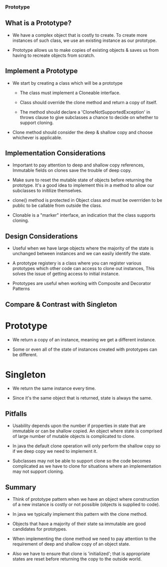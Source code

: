 ### Prototype

## What is a Prototype?

- We have a complex object that is costly to create. To create more instances of such class, we use an existing instance as our prototype.

- Prototype allows us to make copies of existing objects & saves us from having to recreate objects from scratch.

## Implement a Prototype

- We start by creating a class which will be a prototype

     - The class must implement a Cloneable interface.

     - Class should override the clone method and return a copy of itself.

     - The method should declare a 'CloneNotSupportedException' in throws clause to give subclasses a chance to decide on whether to support cloning.

- Clone method should consider the deep & shallow copy and choose whichever is applicable.

## Implementation Considerations

- Important to pay attention to deep and shallow copy references, Immutable fields on clones save the trouble of deep copy.

- Make sure to reset the mutable state of objects before returning the prototype. It's a good idea to implement this in a method to allow our subclasses to initilize themselves.

- clone() method is protected in Object class and must be overrriden to be public to be callable from outside the class.

- Clonable is a "marker" interface, an indication that the class supports cloning.

## Design Considerations

- Useful when we have large objects where the majority of the state is unchanged between instances and we can easily identify the state.

- A prototype registery is a class where you can register various prototypes which other code can access to clone out instances, This solves the issue of getting access to initial instance.

- Prototypes are useful when working with Composite and Decorator Patterns

## Compare & Contrast with Singleton

# Prototype

- We return a copy of an instance, meaning we get a different instance.

- Some or even all of the state of instances created with prototypes can be different.

# Singleton

- We return the same instance every time.

- Since it's the same object that is returned, state is always the same.

## Pitfalls

- Usability depends upon the number if properties in state that are immutable or can be shallow copied. An object where state is comprised of large number of mutable objects is complicated to clone.

- In java the default clone operation will only perform the shallow copy so if we deep copy we need to implement it.

- Subclasses may not be able to support clone so the code becomes complicated as we have to clone for situations where an implementation may not support cloning.

## Summary

- Think of prototype pattern when we have an object where construction of a new instance is costly or not possible (objects is supplied to code).

- In java we typically implement this pattern with the clone method.

- Objects that have a majority of their state sa immutable are good candidates for prototypes.

- When implementing the clone method we need to pay attention to the requirement of deep and shallow copy of an object state.

- Also we have to ensure that clone is 'initialized'; that is appropriate states are reset before returning the copy to the outside world.
